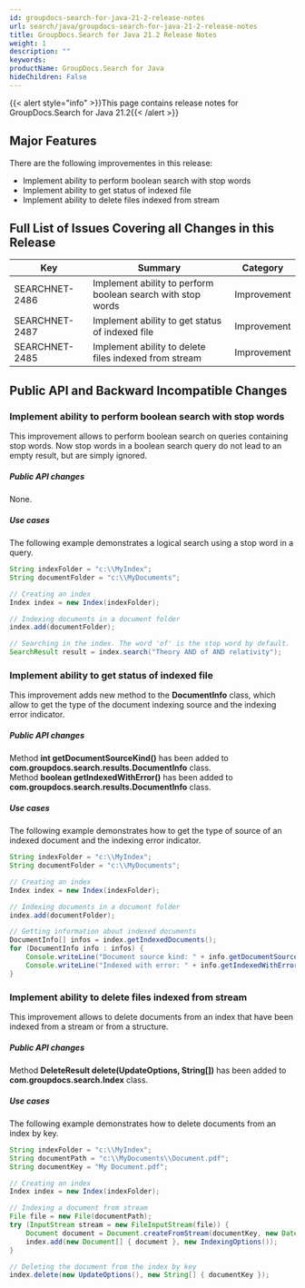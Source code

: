 ```yaml
---
id: groupdocs-search-for-java-21-2-release-notes
url: search/java/groupdocs-search-for-java-21-2-release-notes
title: GroupDocs.Search for Java 21.2 Release Notes
weight: 1
description: ""
keywords: 
productName: GroupDocs.Search for Java
hideChildren: False
---
```

{{< alert style="info" >}}This page contains release notes for GroupDocs.Search for Java 21.2{{< /alert >}}

## Major Features

There are the following improvementes in this release:

  - Implement ability to perform boolean search with stop words
  - Implement ability to get status of indexed file
  - Implement ability to delete files indexed from stream

## Full List of Issues Covering all Changes in this Release

| Key | Summary | Category |
| --- | --- | --- |
| SEARCHNET-2486 | Implement ability to perform boolean search with stop words | Improvement |
| SEARCHNET-2487 | Implement ability to get status of indexed file | Improvement |
| SEARCHNET-2485 | Implement ability to delete files indexed from stream | Improvement |

## Public API and Backward Incompatible Changes

### Implement ability to perform boolean search with stop words

This improvement allows to perform boolean search on queries containing stop words. Now stop words in a boolean search query do not lead to an empty result, but are simply ignored.

##### Public API changes

None.

##### Use cases

The following example demonstrates a logical search using a stop word in a query.

```java
String indexFolder = "c:\\MyIndex";
String documentFolder = "c:\\MyDocuments";

// Creating an index
Index index = new Index(indexFolder);

// Indexing documents in a document folder
index.add(documentFolder);

// Searching in the index. The word 'of' is the stop word by default.
SearchResult result = index.search("Theory AND of AND relativity");
```

### Implement ability to get status of indexed file

This improvement adds new method to the **DocumentInfo** class, which allow to get the type of the document indexing source and the indexing error indicator.

##### Public API changes

Method **int getDocumentSourceKind()** has been added to **com.groupdocs.search.results.DocumentInfo** class.  
Method **boolean getIndexedWithError()** has been added to **com.groupdocs.search.results.DocumentInfo** class.

##### Use cases

The following example demonstrates how to get the type of source of an indexed document and the indexing error indicator.

```java
String indexFolder = "c:\\MyIndex";
String documentFolder = "c:\\MyDocuments";

// Creating an index
Index index = new Index(indexFolder);

// Indexing documents in a document folder
index.add(documentFolder);

// Getting information about indexed documents
DocumentInfo[] infos = index.getIndexedDocuments();
for (DocumentInfo info : infos) {
    Console.writeLine("Document source kind: " + info.getDocumentSourceKind());
    Console.writeLine("Indexed with error: " + info.getIndexedWithError());
}
```

### Implement ability to delete files indexed from stream

This improvement allows to delete documents from an index that have been indexed from a stream or from a structure.

##### Public API changes

Method **DeleteResult delete(UpdateOptions, String[])** has been added to **com.groupdocs.search.Index** class.

##### Use cases

The following example demonstrates how to delete documents from an index by key.

```java
String indexFolder = "c:\\MyIndex";
String documentPath = "c:\\MyDocuments\\Document.pdf";
String documentKey = "My Document.pdf";

// Creating an index
Index index = new Index(indexFolder);

// Indexing a document from stream
File file = new File(documentPath);
try (InputStream stream = new FileInputStream(file)) {
    Document document = Document.createFromStream(documentKey, new Date(System.currentTimeMillis()), ".pdf", stream);
    index.add(new Document[] { document }, new IndexingOptions());
}

// Deleting the document from the index by key
index.delete(new UpdateOptions(), new String[] { documentKey });
```
